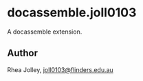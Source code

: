 # docassemble.joll0103

A docassemble extension.

## Author

Rhea Jolley, joll0103@flinders.edu.au

